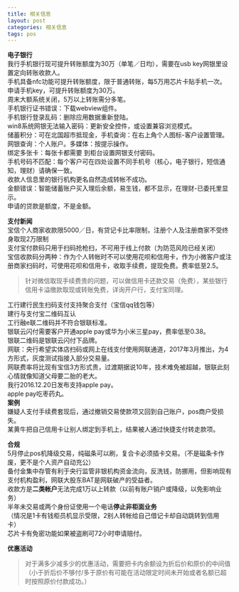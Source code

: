 ```yaml
---
title: 相关信息
layout: post
categories: 相关信息
tags: pos
---
```

**电子银行**   
我行手机银行现可提升转账额度为30万（单笔／日均），需要在usb key网银里设置定向转账收款人。  
手机具备nfc功能可提升转账额度，限于普通转账，每5万用芯片卡贴手机一次。  
申请手机key，可提升转账额度为30万。  
周末大额系统关闭，5万以上转账需分多笔。  
手机银行证书错误：下载webview组件。  
手机银行登录乱码：删除应用数据重新登陆。  
win8系统网银无法输入密码：更新安全控件，或设置兼容浏览模式。  
储蓄积分：可在北国超市抵现金，手机查询：在右上角个人图标-客户设置管理。网银查询：个人账户。多媒体：按提示操作。  
绑定多张卡：每张卡都需要 到柜台设置网银支付密码。  
手机号码不匹配：每个客户可在四处设置不同手机号（核心，电子银行，短信通知，理财）请确保一致。  
收款人信息里的银行机构更名自然造成转帐不成功。  
金额错误：智能储蓄账户买入理后余额，易生钱，都不显示，在理财-已委托里显示。  
申请的贷款是额度，不是金额。  

**支付新闻**  
宝信个人商家收款限5000／日，有贷记卡比率限制，注册个人及注册商家不受终身取现2万限制  
支付宝付款码只用于扫码抢枪扫，不可用于线上付款（为防范风险已经关闭）  
宝信收款码分两种：作为个人转帐时不可以使用花呗和信用卡，作为小微客户或注册商家扫码时，可使用花呗和信用卡，收取手续费，提现免费。费率低至2.5。  

> 针对微信取现手续费贵的问题，可以做信用卡还款交易（免费），某些银行信用卡溢缴款取现或转账免费，详询开户行，支付宝同理。


工行建行民生扫码支付支持聚合支付（宝信qq钱包等）  
建行与支付宝二维码互认  
工行融e联二维码并不符合银联标准。   
银联云闪付需要客户开通apple pay或华为小米三星pay，费率低至0.38。  
银联二维码是银联云闪付下品牌。  
网联：央行希望实体店扫码或网上在线支付使用网联通道，2017年3月推出，为4方形式，灰度测试指接入部分交易量。  
网联费率将比现有宝信3方形式贵，过渡期据说10年，技术难免被超越，银联此刻心情就像知道父母要二胎的老大。  
我行2016.12.20日发布支持apple pay。  
apple pay吃枣药丸。  
__案例__  
嫌疑人支付手续费套现后，通过撤销交易使款项又回到自己账户，pos商户受损失。  
某黄牛把自己信用卡让别人绑定到手机上，结果被人通过快捷支付转走款项。  
  
**合规**  
5月停止pos机降级交易，纯磁条可以刷，复合卡必须插卡交易。（不是磁条卡作废，更不是个人资产自动充公）  
备付金集中存管有利于央行监管非银机构资金流向，反洗钱，防挪用，但影响现有支付机构盈利，网联大股东BAT是网联破产的受益者。    
收款方是**二类帐户**无法完成1万以上转款（以前有账户销户或降级，以免影响业务）  
半年未交易或两个身份证使用一个电话**停止非柜面业务**  
（情况是1卡有钱柜员机显示受限，2别人转帐给自己借记卡却自动跳转到信用卡）  
 芯片卡有免密功能如果被盗刷可72小时申请赔付。  

**优惠活动**  
> 对于满多少减多少的优惠活动，需要把卡内余额设为折后价和原价的中间值（小于折后价不够付/多于原价有可能在活动限定时间未开始或者名额已超时按照原价付款成功。）